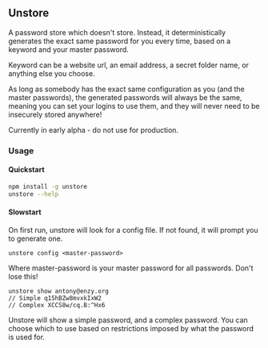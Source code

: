 ## Unstore

A password store which doesn't store. Instead, it deterministically generates the exact same password for you every time, based on a keyword and your master password.

Keyword can be a website url, an email address, a secret folder name, or anything else you choose.

As long as somebody has the exact same configuration as you (and the master passwords), the generated passwords will always be the same, meaning you can set your logins to use them, and they will never need to be insecurely stored anywhere!

Currently in early alpha - do not use for production.

### Usage

#### Quickstart

```bash
npm install -g unstore
unstore --help
```

#### Slowstart

On first run, unstore will look for a config file. If not found, it will prompt you to generate one.

```
unstore config <master-password>
```
Where master-password is your master password for all passwords. Don't lose this!

```
unstore show antony@enzy.org
// Simple q15hBZw8mvxkIxW2
// Complex XCCS8w/cq.B:^Hx6
```

Unstore will show a simple password, and a complex password. You can choose which to use based on restrictions imposed by what the password is used for.